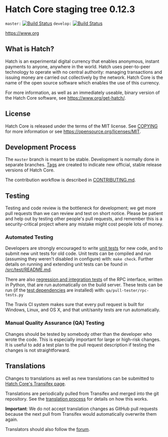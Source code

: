 Hatch Core staging tree 0.12.3
===============================

`master:` [![Build Status](https://travis-ci.org/hatchpay/hatch.svg?branch=master)](https://travis-ci.org/hatchpay/hatch) `develop:` [![Build Status](https://travis-ci.org/hatchpay/hatch.svg?branch=develop)](https://travis-ci.org/hatchpay/hatch/branches)

https://www.org


What is Hatch?
----------------

Hatch is an experimental digital currency that enables anonymous, instant
payments to anyone, anywhere in the world. Hatch uses peer-to-peer technology
to operate with no central authority: managing transactions and issuing money
are carried out collectively by the network. Hatch Core is the name of the open
source software which enables the use of this currency.

For more information, as well as an immediately useable, binary version of
the Hatch Core software, see https://www.org/get-hatch/.


License
-------

Hatch Core is released under the terms of the MIT license. See [COPYING](COPYING) for more
information or see https://opensource.org/licenses/MIT.

Development Process
-------------------

The `master` branch is meant to be stable. Development is normally done in separate branches.
[Tags](https://github.com/hatchpay/hatch/tags) are created to indicate new official,
stable release versions of Hatch Core.

The contribution workflow is described in [CONTRIBUTING.md](CONTRIBUTING.md).

Testing
-------

Testing and code review is the bottleneck for development; we get more pull
requests than we can review and test on short notice. Please be patient and help out by testing
other people's pull requests, and remember this is a security-critical project where any mistake might cost people
lots of money.

### Automated Testing

Developers are strongly encouraged to write [unit tests](src/test/README.md) for new code, and to
submit new unit tests for old code. Unit tests can be compiled and run
(assuming they weren't disabled in configure) with: `make check`. Further details on running
and extending unit tests can be found in [/src/test/README.md](/src/test/README.md).

There are also [regression and integration tests](/qa) of the RPC interface, written
in Python, that are run automatically on the build server.
These tests can be run (if the [test dependencies](/qa) are installed) with: `qa/pull-tester/rpc-tests.py`

The Travis CI system makes sure that every pull request is built for Windows, Linux, and OS X, and that unit/sanity tests are run automatically.

### Manual Quality Assurance (QA) Testing

Changes should be tested by somebody other than the developer who wrote the
code. This is especially important for large or high-risk changes. It is useful
to add a test plan to the pull request description if testing the changes is
not straightforward.

Translations
------------

Changes to translations as well as new translations can be submitted to
[Hatch Core's Transifex page](https://www.transifex.com/projects/p/hatch/).

Translations are periodically pulled from Transifex and merged into the git repository. See the
[translation process](doc/translation_process.md) for details on how this works.

**Important**: We do not accept translation changes as GitHub pull requests because the next
pull from Transifex would automatically overwrite them again.

Translators should also follow the [forum](https://www.org/forum/topic/hatch-worldwide-collaboration.88/).
